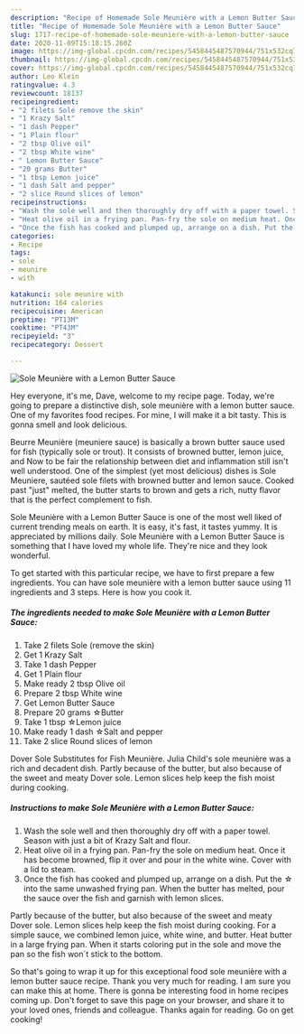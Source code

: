 ```yaml
---
description: "Recipe of Homemade Sole Meunière with a Lemon Butter Sauce"
title: "Recipe of Homemade Sole Meunière with a Lemon Butter Sauce"
slug: 1717-recipe-of-homemade-sole-meuniere-with-a-lemon-butter-sauce
date: 2020-11-09T15:18:15.260Z
image: https://img-global.cpcdn.com/recipes/5458445487570944/751x532cq70/sole-meuniere-with-a-lemon-butter-sauce-recipe-main-photo.jpg
thumbnail: https://img-global.cpcdn.com/recipes/5458445487570944/751x532cq70/sole-meuniere-with-a-lemon-butter-sauce-recipe-main-photo.jpg
cover: https://img-global.cpcdn.com/recipes/5458445487570944/751x532cq70/sole-meuniere-with-a-lemon-butter-sauce-recipe-main-photo.jpg
author: Leo Klein
ratingvalue: 4.3
reviewcount: 18137
recipeingredient:
- "2 filets Sole remove the skin"
- "1 Krazy Salt"
- "1 dash Pepper"
- "1 Plain flour"
- "2 tbsp Olive oil"
- "2 tbsp White wine"
- " Lemon Butter Sauce"
- "20 grams Butter"
- "1 tbsp Lemon juice"
- "1 dash Salt and pepper"
- "2 slice Round slices of lemon"
recipeinstructions:
- "Wash the sole well and then thoroughly dry off with a paper towel. Season with just a bit of Krazy Salt and flour."
- "Heat olive oil in a frying pan. Pan-fry the sole on medium heat. Once it has become browned, flip it over and pour in the white wine. Cover with a lid to steam."
- "Once the fish has cooked and plumped up, arrange on a dish. Put the ☆ into the same unwashed frying pan. When the butter has melted, pour the sauce over the fish and garnish with lemon slices."
categories:
- Recipe
tags:
- sole
- meunire
- with

katakunci: sole meunire with 
nutrition: 164 calories
recipecuisine: American
preptime: "PT13M"
cooktime: "PT43M"
recipeyield: "3"
recipecategory: Dessert

---
```



![Sole Meunière with a Lemon Butter Sauce](https://img-global.cpcdn.com/recipes/5458445487570944/751x532cq70/sole-meuniere-with-a-lemon-butter-sauce-recipe-main-photo.jpg)

Hey everyone, it's me, Dave, welcome to my recipe page. Today, we're going to prepare a distinctive dish, sole meunière with a lemon butter sauce. One of my favorites food recipes. For mine, I will make it a bit tasty. This is gonna smell and look delicious.

Beurre Meunière (meuniere sauce) is basically a brown butter sauce used for fish (typically sole or trout). It consists of browned butter, lemon juice, and Now to be fair the relationship between diet and inflammation still isn&#39;t well understood. One of the simplest (yet most delicious) dishes is Sole Meuniere, sautéed sole filets with browned butter and lemon sauce. Cooked past &#34;just&#34; melted, the butter starts to brown and gets a rich, nutty flavor that is the perfect complement to fish.

Sole Meunière with a Lemon Butter Sauce is one of the most well liked of current trending meals on earth. It is easy, it's fast, it tastes yummy. It is appreciated by millions daily. Sole Meunière with a Lemon Butter Sauce is something that I have loved my whole life. They're nice and they look wonderful.


To get started with this particular recipe, we have to first prepare a few ingredients. You can have sole meunière with a lemon butter sauce using 11 ingredients and 3 steps. Here is how you cook it.

<!--inarticleads1-->

##### The ingredients needed to make Sole Meunière with a Lemon Butter Sauce:

1. Take 2 filets Sole (remove the skin)
1. Get 1 Krazy Salt
1. Take 1 dash Pepper
1. Get 1 Plain flour
1. Make ready 2 tbsp Olive oil
1. Prepare 2 tbsp White wine
1. Get  Lemon Butter Sauce
1. Prepare 20 grams ☆Butter
1. Take 1 tbsp ☆Lemon juice
1. Make ready 1 dash ☆Salt and pepper
1. Take 2 slice Round slices of lemon


Dover Sole Substitutes for Fish Meunière. Julia Child&#39;s sole meunière was a rich and decadent dish. Partly because of the butter, but also because of the sweet and meaty Dover sole. Lemon slices help keep the fish moist during cooking. 

<!--inarticleads2-->

##### Instructions to make Sole Meunière with a Lemon Butter Sauce:

1. Wash the sole well and then thoroughly dry off with a paper towel. Season with just a bit of Krazy Salt and flour.
1. Heat olive oil in a frying pan. Pan-fry the sole on medium heat. Once it has become browned, flip it over and pour in the white wine. Cover with a lid to steam.
1. Once the fish has cooked and plumped up, arrange on a dish. Put the ☆ into the same unwashed frying pan. When the butter has melted, pour the sauce over the fish and garnish with lemon slices.


Partly because of the butter, but also because of the sweet and meaty Dover sole. Lemon slices help keep the fish moist during cooking. For a simple sauce, we combined lemon juice, white wine, and butter. Heat butter in a large frying pan. When it starts coloring put in the sole and move the pan so the fish won´t stick to the bottom. 

So that's going to wrap it up for this exceptional food sole meunière with a lemon butter sauce recipe. Thank you very much for reading. I am sure you can make this at home. There is gonna be interesting food in home recipes coming up. Don't forget to save this page on your browser, and share it to your loved ones, friends and colleague. Thanks again for reading. Go on get cooking!
